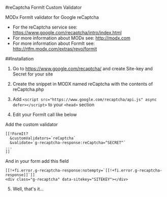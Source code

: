 #reCaptcha FormIt Custom Validator


MODx FormIt validator for Google reCaptcha

- For the reCaptcha service see: https://www.google.com/recaptcha/intro/index.html
- For more information about MODx see: http://modx.com
- For more information about FormIt see: http://rtfm.modx.com/extras/revo/formit

##Installation

1. Go to https://www.google.com/recaptcha/ and create Site-key and Secret for your site
2. Create the snippet in MODX named reCaptcha with the contents of reCaptcha.php
3. Add ```<script src="https://www.google.com/recaptcha/api.js" async defer></script>``` to your ```<head>``` section

4. Edit your FormIt call like below

  Add the custom validator
  ```
  [[!FormIt?
    &customValidators=`reCaptcha`
    &validate=`g-recaptcha-response:reCaptcha=^SECRET^`
  ...
  ]]
  ```

  And in your form add this field
  ```
  [[!+fi.error.g-recaptcha-response:notempty=`[[!+fi.error.g-recaptcha-response]]`]]
  <div class="g-recaptcha" data-sitekey="SITEKEY"></div>
  ```
5. Well, that's it...
